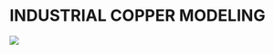 # **INDUSTRIAL COPPER MODELING**

![](https://www.livemint.com/lm-img/img/2024/02/04/600x338/KutchCopper_1707042921942_1707042922101.jpg)
